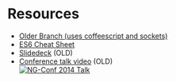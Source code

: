 Resources
=========

* [Older Branch (uses coffeescript and sockets)](https://github.com/ProLoser/AngularJS-ORM/tree/coffee-sockets)
* [ES6 Cheat Sheet](ES6-Cheat-Sheet.md)
* [Slidedeck](http://slid.es/proloser/angularjs-orm) (OLD)  
* [Conference talk video](http://www.youtube.com/watch?v=Iw-3qgG_ipU) (OLD)  
[![NG-Conf 2014 Talk](http://i1.ytimg.com/vi/Iw-3qgG_ipU/0.jpg)](http://www.youtube.com/watch?v=Iw-3qgG_ipU)
